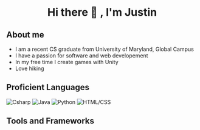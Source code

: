<h1 align="center"> Hi there 👋 , I'm Justin</h1>

## About me
- I am a recent CS graduate from University of Maryland, Global Campus
- I have a passion for software and web developement
- In my free time I create games with Unity
- Love hiking

## Proficient Languages

<p>
  <img alt="Csharp" src="https://img.shields.io/badge/-c#-blue" />
  <img alt="Java" src="https://img.shields.io/badge/-Java-brown" />
  <img alt="Python" src="https://img.shields.io/badge/-Python-yellow" />
  <img alt="HTML/CSS" src="https://img.shields.io/badge/HTML-CSS-lightgrey" />
</p>

## Tools and Frameworks
<p>
</p>
<!--
**Justin444/Justin444** is a ✨ _special_ ✨ repository because its `README.md` (this file) appears on your GitHub profile.

Here are some ideas to get you started:

- 🔭 I’m currently working on ...
- 🌱 I’m currently learning ...
- 👯 I’m looking to collaborate on ...
- 🤔 I’m looking for help with ...
- 💬 Ask me about ...
- 📫 How to reach me: ...
- 😄 Pronouns: ...
- ⚡ Fun fact: ...
-->
